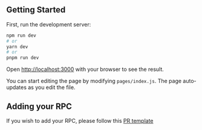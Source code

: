 ## Getting Started

First, run the development server:

```bash
npm run dev
# or
yarn dev
# or
pnpm run dev
```

Open [http://localhost:3000](http://localhost:3000) with your browser to see the result.

You can start editing the page by modifying `pages/index.js`. The page auto-updates as you edit the file.

## Adding your RPC

If you wish to add your RPC, please follow this [PR template](https://github.com/DefiLlama/chainlist/blob/main/pull_request_template.md)
